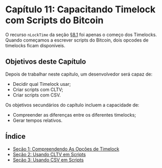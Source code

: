 
# Capítulo 11: Capacitando Timelock com Scripts do Bitcoin

O recurso ```nLockTime``` da seção [§8.1](08_1_Sending_a_Transaction_with_a_Locktime.md) foi apenas o começo dos Timelocks. Quando começamos a escrever scripts do Bitcoin, dois opcodes de timelocks ficam disponíveis.

## Objetivos deste Capítulo

Depois de trabalhar neste capítulo, um desenvolvedor será capaz de:

   * Decidir qual Timelock usar;
   * Criar scripts com CLTV;
   * Criar scripts com CSV.
   
Os objetivos secundários do capítulo incluem a capacidade de:

   * Compreender as diferenças entre os diferentes timelocks;
   * Gerar tempos relativos.
   
## Índice

* [Seção 1: Compreendendo As Opções de Timelock](11_1_Understanding_Timelock_Options.md)
* [Seção 2: Usando CLTV em Scripts](11_2_Using_CLTV_in_Scripts.md)
* [Seção 3: Usando CSV em Scripts](11_3_Using_CSV_in_Scripts.md)